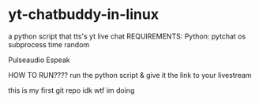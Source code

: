 # yt-chatbuddy-in-linux
a python script that tts's yt live chat
REQUIREMENTS:
Python:
pytchat
os
subprocess
time
random

Pulseaudio
Espeak

HOW TO RUN????
run the python script & give it the link to your livestream

this is my first git repo idk wtf im doing
